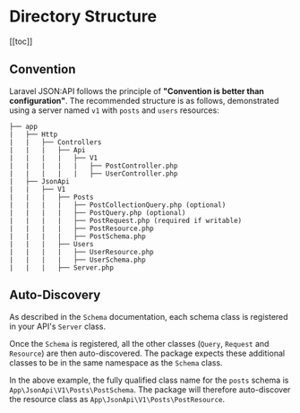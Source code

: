 # Directory Structure

[[toc]]

## Convention

Laravel JSON:API follows the principle of **"Convention is better than configuration"**.
The recommended structure is as follows, demonstrated using a server
named `v1` with `posts` and `users` resources:

```
├── app
|   ├── Http
|   |   ├── Controllers
|   |   |   ├── Api
|   |   |   |   ├── V1
|   |   |   |   |   ├── PostController.php
|   |   |   |   |   ├── UserController.php
|   ├── JsonApi
|   |   ├── V1
|   |   |   ├── Posts
|   |   |   |   ├── PostCollectionQuery.php (optional)
|   |   |   |   ├── PostQuery.php (optional)
|   |   |   |   ├── PostRequest.php (required if writable)
|   |   |   |   ├── PostResource.php
|   |   |   |   ├── PostSchema.php
|   |   |   ├── Users
|   |   |   |   ├── UserResource.php
|   |   |   |   ├── UserSchema.php
|   |   |   ├── Server.php
```

## Auto-Discovery

As described in the `Schema` documentation, each schema class is registered
in your API's `Server` class.

Once the `Schema` is registered, all the other classes (`Query`, `Request`
and `Resource`) are then auto-discovered. The package expects these
additional classes to be in the same namespace as the `Schema` class.

In the above example, the fully qualified class name for the `posts`
schema is `App\JsonApi\V1\Posts\PostSchema`. The package will therefore
auto-discover the resource class as `App\JsonApi\V1\Posts\PostResource`.
